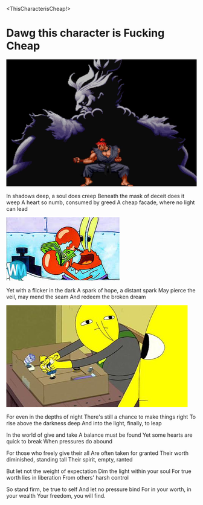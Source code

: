 <ThisCharacterisCheap!>
<h1>Dawg this character is Fucking Cheap</h1>

![akuma](akuma.jpg)
<html>
<head>
<link rel="stylesheet" href="mystyle.css">
</head>
<body>



<p>In shadows deep, a soul does creep
Beneath the mask of deceit does it weep
A heart so numb, consumed by greed
A cheap facade, where no light can lead
  
![Unknown](mrcrabs.jpg)

Yet with a flicker in the dark
A spark of hope, a distant spark
May pierce the veil, may mend the seam
And redeem the broken dream

![Adventuretime](lemon.jpg)

For even in the depths of night
There's still a chance to make things right
To rise above the darkness deep
And into the light, finally, to leap
</p>

<p>In the world of give and take
A balance must be found
Yet some hearts are quick to break
When pressures do abound

For those who freely give their all
Are often taken for granted
Their worth diminished, standing tall
Their spirit, empty, ranted

But let not the weight of expectation
Dim the light within your soul
For true worth lies in liberation
From others' harsh control

So stand firm, be true to self
And let no pressure bind
For in your worth, in your wealth
Your freedom, you will find.

</p>

</body>
</html>


